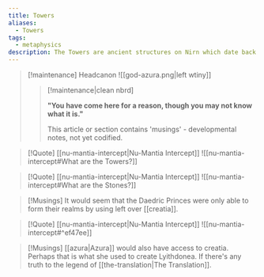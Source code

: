 ```yaml
---
title: Towers
aliases:
  - Towers
tags:
  - metaphysics
description: The Towers are ancient structures on Nirn which date back to as early as the end of the Dawn Era. They are immensely powerful, and are responsible for the stabilization of Mundus as well as a wide array of other fantastical functions.
---
```

> [!maintenance] Headcanon
> ![[god-azura.png|left wtiny]]
> 
> > [!maintenance|clean nbrd]
> > 
> > **"You have come here for a reason, though you may not know what it is."**
> > 
> > This article or section contains 'musings' - developmental notes, not yet codified.

> [!Quote] [[nu-mantia-intercept|Nu-Mantia Intercept]]
> ![[nu-mantia-intercept#What are the Towers?]]

> [!Quote] [[nu-mantia-intercept|Nu-Mantia Intercept]]
> ![[nu-mantia-intercept#What are the Stones?]]

> [!Musings]
> It would seem that the Daedric Princes were only able to form their realms by using left over [[creatia]].

> [!Quote] [[nu-mantia-intercept|Nu-Mantia Intercept]]
> ![[nu-mantia-intercept#^ef47ee]]

> [!Musings]
> [[azura|Azura]] would also have access to creatia. Perhaps that is what she used to create Lyithdonea. If there's any truth to the legend of [[the-translation|The Translation]].